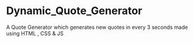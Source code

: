 # Dynamic_Quote_Generator
A Quote Generator which generates new quotes in every 3 seconds made using HTML , CSS &amp; JS

